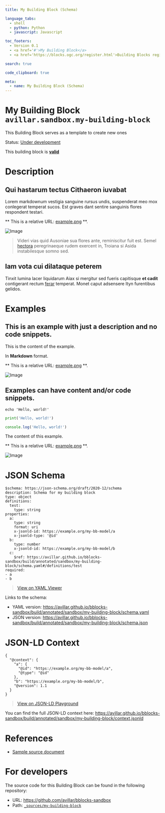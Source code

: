 ```yaml
---
title: My Building Block (Schema)

language_tabs:
  - shell
  - python: Python
  - javascript: Javascript

toc_footers:
  - Version 0.1
  - <a href='#'>My Building Block</a>
  - <a href='https://blocks.ogc.org/register.html'>Building Blocks register</a>

search: true

code_clipboard: true

meta:
  - name: My Building Block (Schema)
---
```



# My Building Block `avillar.sandbox.my-building-block`

This Building Block serves as a template to create new ones

<p class="status">
    <span data-rainbow-uri="http://www.opengis.net/def/status">Status</span>:
    <a href="http://www.opengis.net/def/status/under-development" target="_blank" data-rainbow-uri>Under development</a>
</p>

<aside class="success">
This building block is <strong><a href="https://github.com/avillar/bblocks-sandbox/blob/master/build/tests/sandbox/my-building-block/" target="_blank">valid</a></strong>
</aside>

# Description

## Qui hastarum tectus Cithaeron iuvabat

Lorem markdownum vestigia sanguine rursus undis, suspenderat meo mox conlegerat
temperat sucos. Est graves dant sentire sanguinis flores respondent testari.

** This is a relative URL: [example.png](assets/example.png) **.

![Image](assets/example.png)

> Videri vias quid Ausoniae sua flores ante, reminiscitur fuit est. Semel
> [hectora](http://silvaque.org/) peregrinaeque rudem exercent in, Troiana si
> Asida instabilesque somno sed.

## Iam vota cui dilataque peterem

Tinxit lumina lacer liquidarum Aiax si mergitur sed fueris capitisque **et
cadit** contigerant rectum [ferar](http://prosternit.com/quoque.html) temperat.
Monet caput adsensere Ityn furentibus gelidos.
# Examples

## This is an example with just a description and no code snippets.

This is the content of the example.

In **Markdown** format.

** This is a relative URL: [example.png](assets/example.png) **.

![Image](assets/example.png)


## Examples can have content and/or code snippets.



```shell
echo 'Hello, world!'
```



```python
print('Hello, world!')
```



```javascript
console.log('Hello, world!')
```

The content of this example. 

** This is a relative URL: [example.png](assets/example.png) **.

![Image](assets/example.png)


# JSON Schema

```yaml--schema
$schema: https://json-schema.org/draft/2020-12/schema
description: Schema for my building block
type: object
definitions:
  test:
    type: string
properties:
  a:
    type: string
    format: uri
    x-jsonld-id: https://example.org/my-bb-model/a
    x-jsonld-type: '@id'
  b:
    type: number
    x-jsonld-id: https://example.org/my-bb-model/b
  c:
    $ref: https://avillar.github.io/bblocks-sandbox/build/annotated/sandbox/my-building-block/schema.yaml#/definitions/test
required:
- a
- b

```

> <a target="_blank" href="https://avillar.github.io/TreedocViewer/?dataParser=yaml&amp;dataUrl=https%3A%2F%2Favillar.github.io%2Fbblocks-sandbox%2Fbuild%2Fannotated%2Fsandbox%2Fmy-building-block%2Fschema.yaml&amp;expand=2&amp;option=%7B%22showTable%22%3A+false%7D">View on YAML Viewer</a>

Links to the schema:

* YAML version: <a href="https://avillar.github.io/bblocks-sandbox/build/annotated/sandbox/my-building-block/schema.yaml" target="_blank">https://avillar.github.io/bblocks-sandbox/build/annotated/sandbox/my-building-block/schema.yaml</a>
* JSON version: <a href="https://avillar.github.io/bblocks-sandbox/build/annotated/sandbox/my-building-block/schema.json" target="_blank">https://avillar.github.io/bblocks-sandbox/build/annotated/sandbox/my-building-block/schema.json</a>


# JSON-LD Context

```json--ldContext
{
  "@context": {
    "a": {
      "@id": "https://example.org/my-bb-model/a",
      "@type": "@id"
    },
    "b": "https://example.org/my-bb-model/b",
    "@version": 1.1
  }
}
```

> <a target="_blank" href="https://json-ld.org/playground/#json-ld=https%3A%2F%2Favillar.github.io%2Fbblocks-sandbox%2Fbuild%2Fannotated%2Fsandbox%2Fmy-building-block%2Fcontext.jsonld">View on JSON-LD Playground</a>

You can find the full JSON-LD context here:
<a href="https://avillar.github.io/bblocks-sandbox/build/annotated/sandbox/my-building-block/context.jsonld" target="_blank">https://avillar.github.io/bblocks-sandbox/build/annotated/sandbox/my-building-block/context.jsonld</a>

# References

* [Sample source document](https://example.com/sources/1)

# For developers

The source code for this Building Block can be found in the following repository:

* URL: <a href="https://github.com/avillar/bblocks-sandbox" target="_blank">https://github.com/avillar/bblocks-sandbox</a>
* Path:
<code><a href="https://github.com/avillar/bblocks-sandbox/blob/HEAD/_sources/my-building-block" target="_blank">_sources/my-building-block</a></code>


